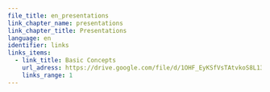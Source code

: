 ```yaml
---
file_title: en_presentations
link_chapter_name: presentations
link_chapter_title: Presentations
language: en
identifier: links
links_items:
  - link_title: Basic Concepts
    url_adress: https://drive.google.com/file/d/1OHF_EyKSfVsTAtvkoS8L13qCWNWXINU8/view
    links_range: 1
---
```

